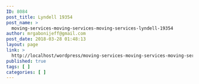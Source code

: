 ```yaml
---
ID: 8084
post_title: Lyndell 19354
post_name: >
  moving-services-moving-services-moving-services-lyndell-19354
author: mrgabonijeff@gmail.com
post_date: 2018-03-28 01:48:13
layout: page
link: >
  http://localhost/wordpress/moving-services-moving-services-moving-services-lyndell-19354/
published: true
tags: [ ]
categories: [ ]
---
```

